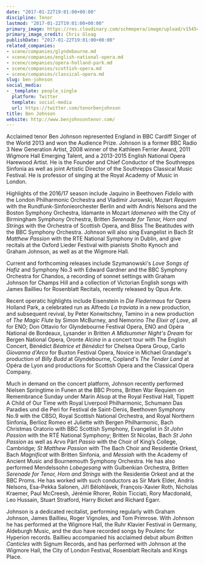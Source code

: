 ```yaml
---
date: "2017-01-22T19:01:00+00:00"
discipline: Tenor
lastmod: "2017-01-22T19:01:00+00:00"
primary_image: https://res.cloudinary.com/schmopera/image/upload/v1545409169/media/webhook-uploads/1485111509611/2017-01-22---Ben-Johnson-Chris-Gloag.jpg.jpg
primary_image_credit: Chris Gloag
publishDate: "2017-01-22T19:01:00+00:00"
related_companies:
- scene/companies/glyndebourne.md
- scene/companies/english-national-opera.md
- scene/companies/opera-holland-park.md
- scene/companies/scottish-opera.md
- scene/companies/classical-opera.md
slug: ben-johnson
social_media:
- _template: people_single
  platform: Twitter
  template: social-media
  url: https://twitter.com/tenorbenjohnson
title: Ben Johnson
website: http://www.benjohnsontenor.com/
---
```


Acclaimed tenor Ben Johnson represented England in BBC Cardiff Singer of the World 2013 and won the Audience Prize. Johnson is a former BBC Radio 3 New Generation Artist, 2008 winner of the Kathleen Ferrier Award, 2011 Wigmore Hall Emerging Talent, and a 2013-2015 English National Opera Harewood Artist. He is the Founder and Chief Conductor of the Southrepps Sinfonia as well as joint Artistic Director of the Southrepps Classical Music Festival. He is professor of singing at the Royal Academy of Music in London.

Highlights of the 2016/17 season include Jaquino in Beethoven *Fidelio* with the London Philharmonic Orchestra and Vladimir Jurowski, Mozart *Requiem* with the Rundfunk-Sinfonieorchester Berlin and with Andris Nelsons and the Boston Symphony Orchestra, Idamante in Mozart *Idomeneo* with the City of Birmingham Symphony Orchestra, Britten *Serenade for Tenor, Horn and Strings* with the Orchestra of Scottish Opera, and Bliss The Beatitudes with the BBC Symphony Orchestra. Johnson will also sing Evangelist in Bach *St Matthew Passion* with the RTE National Symphony in Dublin, and give recitals at the Oxford Lieder Festival with pianists Sholto Kynoch and Graham Johnson, as well as at the Wigmore Hall.

Current and forthcoming releases include Szymanowski's *Love Songs of Hafiz* and Symphony No.3 with Edward Gardner and the BBC Symphony Orchestra for Chandos, a recording of sonnet settings with Graham Johnson for Champs Hill and a collection of Victorian English songs with James Baillieu for Rosenblatt Recitals, recently released by Opus Arte.

Recent operatic highlights include Eisenstein in *Die Fledermaus* for Opera Holland Park, a celebrated run as Alfredo *La traviata* in a new production, and subsequent revival, by Peter Konwitschny, Tamino in a new production of *The Magic Flute* by Simon McBurney, and Nemorino *The Elixir of Love*, all for ENO; Don Ottavio for Glyndebourne Festival Opera, ENO and Opéra National de Bordeaux, Lysander in Britten *A Midsummer Night's Dream* for Bergen National Opera, Oronte *Alcina* in a concert tour with The English Concert, Bénédict *Béatrice et Bénédict* for Chelsea Opera Group, Carlo *Giovanna d'Arco* for Buxton Festival Opera, Novice in Michael Grandage's production of *Billy Budd* at Glyndebourne, Copland's *The Tender Land* at Opéra de Lyon and productions for Scottish Opera and the Classical Opera Company.

Much in demand on the concert platform, Johnson recently performed Nielsen Springtime in Funen at the BBC Proms, Britten War Requiem on Remembrance Sunday under Marin Alsop at the Royal Festival Hall, Tippett A Child of Our Time with Royal Liverpool Philharmonic, Schumann Das Paradies und die Peri for Festival de Saint-Denis, Beethoven Symphony No.9 with the CBSO, Royal Scottish National Orchestra, and Royal Northern Sinfonia, Berlioz Romeo et Juliette with Bergen Philharmonic, Bach Christmas Oratorio with BBC Scottish Symphony, Evangelist in *St John Passion* with the RTÉ National Symphony; Britten St Nicolas, Bach *St John Passion* as well as Arvo Pärt *Passio* with the Choir of King’s College, Cambridge; *St Matthew Passion* with The Bach Choir and Residentie Orkest, Bach *Magnificat* with Britten Sinfonia, and *Messiah* with the Academy of Ancient Music and Bournemouth Symphony Orchestra. He has also performed Mendelssohn *Lobegesang* with Gulbenkian Orchestra, Britten *Serenade for Tenor, Horn and Strings* with the Residentie Orkest and at the BBC Proms. He has worked with such conductors as Sir Mark Elder, Andris Nelsons, Esa-Pekka Salonen, Jiří Bělohlávek, François-Xavier Roth, Nicholas Kraemer, Paul McCreesh, Jérémie Rhorer, Robin Ticciati, Rory Macdonald, Leo Hussain, Stuart Stratford, Harry Bicket and Richard Egarr.

Johnson is a dedicated recitalist, performing regularly with Graham Johnson, James Baillieu, Roger Vignoles, and Tom Primrose. With Johnson he has performed at the Wigmore Hall, the Ruhr Klavier Festival in Germany, Aldeburgh Music, and the duo have recorded songs by Poulenc for Hyperion records. Baillieu accompanied his acclaimed debut album *Britten Canticles* with Signum Records, and has performed with Johnson at the Wigmore Hall, the City of London Festival, Rosenblatt Recitals and Kings Place.
